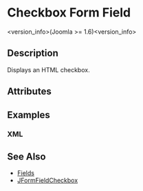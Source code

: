 # Checkbox Form Field

<version_info>(Joomla &gt;= 1.6)<version_info>

## Description

Displays an HTML checkbox.

## Attributes

## Examples

### XML

## See Also

* [Fields](#/en/cms/platform/form/fields.md)
* [JFormFieldCheckbox](http://api.joomla.org/cms-3/classes/JFormFieldCheckbox.html)
